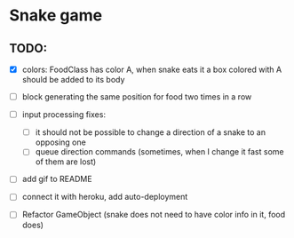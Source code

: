 # Snake game

## TODO:
- [x] colors: FoodClass has color A, 
      when snake eats it a box colored with A should be added to its body
- [ ] block generating the same position for food two times in a row
- [ ] input processing fixes: 
  - [ ] it should not be possible to change a direction of a snake to an opposing one
  - [ ] queue direction commands (sometimes, when I change it fast some of them are lost)
- [ ] add gif to README
- [ ] connect it with heroku, add auto-deployment
- [ ] Refactor GameObject (snake does not need to have color info in it, food does)


